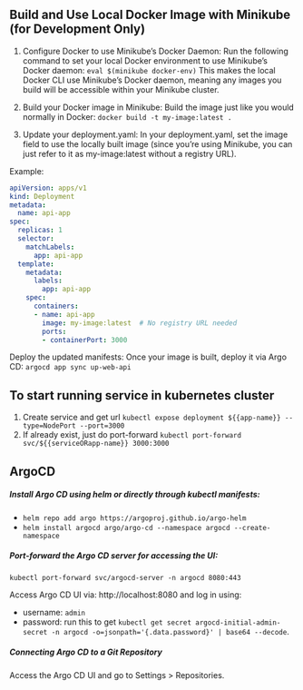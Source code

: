 ## Build and Use Local Docker Image with Minikube (for Development Only)
1. Configure Docker to use Minikube’s Docker Daemon: Run the following command to set your local Docker environment to use Minikube’s Docker daemon:
`eval $(minikube docker-env)`
This makes the local Docker CLI use Minikube’s Docker daemon, meaning any images you build will be accessible within your Minikube cluster.

2. Build your Docker image in Minikube: Build the image just like you would normally in Docker:
`docker build -t my-image:latest .`

3. Update your deployment.yaml: In your deployment.yaml, set the image field to use the locally built image (since you’re using Minikube, you can just refer to it as my-image:latest without a registry URL).

Example:

```yaml
apiVersion: apps/v1
kind: Deployment
metadata:
  name: api-app
spec:
  replicas: 1
  selector:
    matchLabels:
      app: api-app
  template:
    metadata:
      labels:
        app: api-app
    spec:
      containers:
      - name: api-app
        image: my-image:latest  # No registry URL needed
        ports:
        - containerPort: 3000
```
Deploy the updated manifests: Once your image is built, deploy it via Argo CD:
`argocd app sync up-web-api`



## To start running service in kubernetes cluster
1. Create service and get url
   `kubectl expose deployment ${{app-name}} --type=NodePort --port=3000`
2. If already exist, just do port-forward
   `kubectl port-forward svc/${{serviceORapp-name}} 3000:3000`

## ArgoCD

##### Install Argo CD using helm or directly through kubectl manifests:

- `helm repo add argo https://argoproj.github.io/argo-helm`
- `helm install argocd argo/argo-cd --namespace argocd --create-namespace`

##### Port-forward the Argo CD server for accessing the UI:

`kubectl port-forward svc/argocd-server -n argocd 8080:443`

Access Argo CD UI via: http://localhost:8080 and log in using:
- username: `admin`
- password: run this to get `kubectl get secret argocd-initial-admin-secret -n argocd -o=jsonpath='{.data.password}' | base64 --decode`.


##### Connecting Argo CD to a Git Repository
Access the Argo CD UI and go to Settings > Repositories.